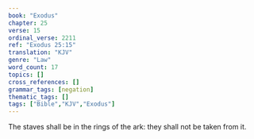 ```yaml
---
book: "Exodus"
chapter: 25
verse: 15
ordinal_verse: 2211
ref: "Exodus 25:15"
translation: "KJV"
genre: "Law"
word_count: 17
topics: []
cross_references: []
grammar_tags: [negation]
thematic_tags: []
tags: ["Bible","KJV","Exodus"]
---
```

The staves shall be in the rings of the ark: they shall not be taken from it.
